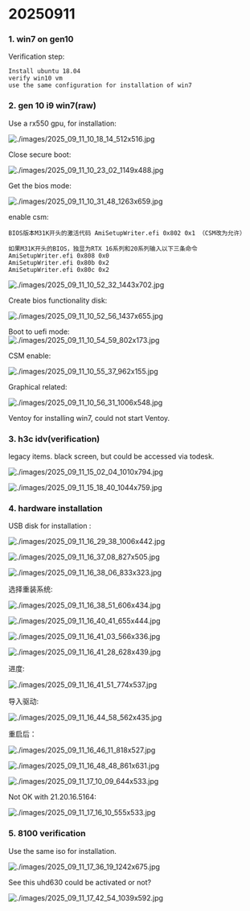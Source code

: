 # 20250911
### 1. win7 on gen10
Verification step:    

```
Install ubuntu 18.04
verify win10 vm
use the same configuration for installation of win7

```

### 2. gen 10 i9 win7(raw)
Use a rx550 gpu, for installation:      

![./images/2025_09_11_10_18_14_512x516.jpg](./images/2025_09_11_10_18_14_512x516.jpg)

Close secure boot:    

![./images/2025_09_11_10_23_02_1149x488.jpg](./images/2025_09_11_10_23_02_1149x488.jpg)

Get the bios mode:    

![./images/2025_09_11_10_31_48_1263x659.jpg](./images/2025_09_11_10_31_48_1263x659.jpg)

enable csm:     

```
BIOS版本M31K开头的激活代码 AmiSetupWriter.efi 0x802 0x1 （CSM改为允许）

如果M31K开头的BIOS，独显为RTX 16系列和20系列输入以下三条命令
AmiSetupWriter.efi 0x808 0x0 
AmiSetupWriter.efi 0x80b 0x2
AmiSetupWriter.efi 0x80c 0x2
```

![./images/2025_09_11_10_52_32_1443x702.jpg](./images/2025_09_11_10_52_32_1443x702.jpg)

Create bios functionality disk:    

![./images/2025_09_11_10_52_56_1437x655.jpg](./images/2025_09_11_10_52_56_1437x655.jpg)

Boot to uefi mode:   
![./images/2025_09_11_10_54_59_802x173.jpg](./images/2025_09_11_10_54_59_802x173.jpg)

CSM enable:   

![./images/2025_09_11_10_55_37_962x155.jpg](./images/2025_09_11_10_55_37_962x155.jpg)

Graphical related:    

![./images/2025_09_11_10_56_31_1006x548.jpg](./images/2025_09_11_10_56_31_1006x548.jpg)

Ventoy for installing win7, could not start Ventoy.   


### 3. h3c idv(verification)
legacy items. black screen, but could be accessed via todesk.     

![./images/2025_09_11_15_02_04_1010x794.jpg](./images/2025_09_11_15_02_04_1010x794.jpg)

![./images/2025_09_11_15_18_40_1044x759.jpg](./images/2025_09_11_15_18_40_1044x759.jpg)

### 4. hardware installation
USB disk for installation :    

![./images/2025_09_11_16_29_38_1006x442.jpg](./images/2025_09_11_16_29_38_1006x442.jpg)

![./images/2025_09_11_16_37_08_827x505.jpg](./images/2025_09_11_16_37_08_827x505.jpg)

![./images/2025_09_11_16_38_06_833x323.jpg](./images/2025_09_11_16_38_06_833x323.jpg)

选择重装系统:     

![./images/2025_09_11_16_38_51_606x434.jpg](./images/2025_09_11_16_38_51_606x434.jpg)

![./images/2025_09_11_16_40_41_655x444.jpg](./images/2025_09_11_16_40_41_655x444.jpg)

![./images/2025_09_11_16_41_03_566x336.jpg](./images/2025_09_11_16_41_03_566x336.jpg)

![./images/2025_09_11_16_41_28_628x439.jpg](./images/2025_09_11_16_41_28_628x439.jpg)

进度:     

![./images/2025_09_11_16_41_51_774x537.jpg](./images/2025_09_11_16_41_51_774x537.jpg)

导入驱动:    

![./images/2025_09_11_16_44_58_562x435.jpg](./images/2025_09_11_16_44_58_562x435.jpg)

重启后：   

![./images/2025_09_11_16_46_11_818x527.jpg](./images/2025_09_11_16_46_11_818x527.jpg)

![./images/2025_09_11_16_48_48_861x631.jpg](./images/2025_09_11_16_48_48_861x631.jpg)

![./images/2025_09_11_17_10_09_644x533.jpg](./images/2025_09_11_17_10_09_644x533.jpg)

Not OK with 21.20.16.5164:    

![./images/2025_09_11_17_16_10_555x533.jpg](./images/2025_09_11_17_16_10_555x533.jpg)

### 5. 8100 verification
Use the same iso for installation.     

![./images/2025_09_11_17_36_19_1242x675.jpg](./images/2025_09_11_17_36_19_1242x675.jpg)

See this uhd630 could be activated or not?    

![./images/2025_09_11_17_42_54_1039x592.jpg](./images/2025_09_11_17_42_54_1039x592.jpg)

 
